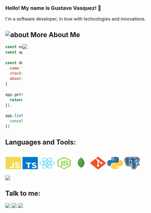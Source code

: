 ### Hello! My name is Gustavo Vasquez! 👋

I'm a software developer, in love with technologies and innovations.

## <img width="45" alt="about" src="https://raw.github.com/elizarov/elizarov/master/about.png"> More About Me

<img align="right" width="450" src="https://i2.wp.com/allhtaccess.info/wp-content/uploads/2018/03/programming.gif?fit=1281%2C716&ssl=1" />

```javascript
const express = require('express')
const app = express()

const developer = {
  name:"Gustavo",
  stack:"Frontend Developer",
  about: "I make plans and execute them"
}

app.get('/', (req, res) =>{
  return res.send(developer)
}),

app.listen(3000, () =>{
  console.log("Server is running on port 3000 🚀")
})
```

## **Languages and Tools:**  


<div style="display: inline_block"><br>
  <img src="https://github.com/tafuso/tafuso/blob/main/icons/javascript-plain.svg" width="50" height="40" align="center"/>
  <img src="https://github.com/tafuso/tafuso/blob/main/icons/typescript-original.svg" width="50" height="40" align="center"/>
  <img src="https://github.com/tafuso/tafuso/blob/main/icons/react-original.svg" width="50" height="40" align="center"/>
  <img src="https://github.com/tafuso/tafuso/blob/main/icons/nodejs-original.svg" width="50" height="40" align="center"/>
  <img src="https://github.com/tafuso/tafuso/blob/main/icons/mongodb-original.svg" width="50" height="40" align="center"/>
  <img src="https://github.com/tafuso/tafuso/blob/main/icons/git-plain.svg" width="50" height="40" align="center"/>
  <img src="https://github.com/tafuso/tafuso/blob/main/icons/python-icon.svg" width="50" height="40" align="center"/>
  <img src="https://github.com/tafuso/tafuso/blob/main/icons/postgresql-icon.svg" width="50" height="40" align="center"/>  


</div><br>

<a target="_blank" href="https://github-readme-stats.vercel.app/api/top-langs/?username=tafuso">
  <img align="center" src="https://github-readme-stats.vercel.app/api/top-langs/?username=tafuso&theme=dracula&hide_langs_below=1" />
 </a>

## **Talk to me:**

<p align="left">
  <a target="_blank" href="https://www.linkedin.com/in/devgustavovasquez/" alt="Linkedin">
  <img src="https://img.shields.io/badge/-LinkedIn-%230077B5?style=for-the-badge&logo=linkedin&logoColor=white" target="_blank"></a> 

  <a target="_blank" href="https://www.instagram.com/vasquez.gustavoo/" alt="Instagram">
  <img src="https://img.shields.io/badge/-Instagram-%23E4405F?style=for-the-badge&logo=instagram&logoColor=white" target="_blank"></a>
 
   <a target="_blank" href="mailto:gustavovasquez2002@gmail.com" alt="Gmail">
  <img src="https://img.shields.io/badge/Gmail-D14836?style=for-the-badge&logo=gmail&logoColor=white"</a>
</p>
<br>
  
<br>
